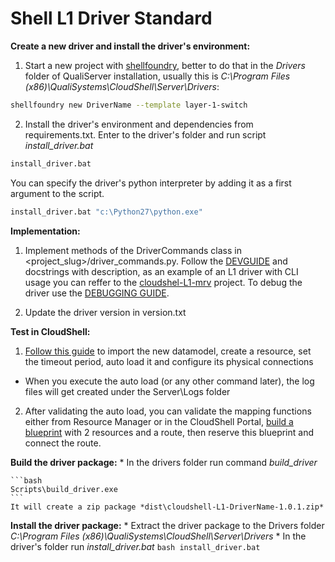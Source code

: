 # Shell L1 Driver Standard

**Create a new driver and install the driver's environment:**

1. Start a new project with [shellfoundry](https://github.com/QualiSystems/shellfoundry), better to do that in the *Drivers* folder of QualiServer installation, usually this is *C:\Program Files (x86)\QualiSystems\CloudShell\Server\Drivers*:
```bash
shellfoundry new DriverName --template layer-1-switch
```
2. Install the driver's environment and dependencies from requirements.txt. Enter to the driver's folder and run script *install_driver.bat*
```bash
install_driver.bat
```
You can specify the driver's python interpreter by adding it as a first argument to the script.
```bash
install_driver.bat "c:\Python27\python.exe"
```

**Implementation:**

1. Implement methods of the DriverCommands class in <project_slug>/driver_commands.py. Follow the [DEVGUIDE](https://github.com/QualiSystems/shell-L1-standard/blob/dev/DEVGUIDE.md) and docstrings with description, as an example of an L1 driver with CLI usage you can reffer to the [cloudshel-L1-mrv](https://github.com/QualiSystems/cloudshell-L1-mrv) project.
To debug the driver use the [DEBUGGING GUIDE](https://github.com/QualiSystems/shell-L1-template/blob/dev/DEBUGGING.md).

2. Update the driver version in version.txt

**Test in CloudShell:**
1. [Follow this guide](http://help.quali.com/Online%20Help/8.3/Portal/Content/Admn/Cnct-Ctrl-L1-Swch.htm) to import the new datamodel, create a resource, set the timeout period, auto load it and configure its physical connections
  * When you execute the auto load (or any other command later), the log files will get created under the Server\\Logs folder
2. After validating the auto load, you can validate the mapping functions either from Resource Manager or in the CloudShell Portal, [build a blueprint](http://help.quali.com/Online%20Help/8.3/Portal/Content/CSP/LAB-MNG/Rsc-Cnct/Phys-Ntwrk-Crt.htm) with 2 resources and a route, then reserve this blueprint and connect the route.


**Build the driver package:**
    * In the drivers folder run command *build_driver*
    
    ```bash
    Scripts\build_driver.exe
    ```
    It will create a zip package *dist\cloudshell-L1-DriverName-1.0.1.zip*
    
**Install the driver package:**
    * Extract the driver package to the Drivers folder *C:\\Program Files (x86)\\QualiSystems\\CloudShell\\Server\\Drivers*
    * In the driver's folder run *install_driver.bat*
    ```bash
    install_driver.bat
    ```

